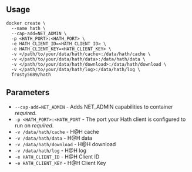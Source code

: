 ## Usage

```
docker create \
  --name hath \
  --cap-add=NET_ADMIN \
  -p <HATH_PORT>:<HATH_PORT> \
  -e HATH_CLIENT_ID=<HATH_CLIENT_ID> \
  -e HATH_CLIENT_KEY=<HATH_CLIENT_KEY> \
  -v </path/to/your/data/hath/cache>:/data/hath/cache \
  -v </path/to/your/data/hath/data>:/data/hath/data \
  -v </path/to/your/data/hath/download>:/data/hath/download \
  -v </path/to/your/data/hath/log>:/data/hath/log \
  frosty5689/hath
```

## Parameters

* `--cap-add=NET_ADMIN` - Adds NET_ADMIN capabilities to container *required*.
* `-p <HATH_PORT>:<HATH_PORT` - The port your Hath client is configured to run on *required*.
* `-v /data/hath/cache` - H@H cache
* `-v /data/hath/data` - H@H data
* `-v /data/hath/download` - H@H download
* `-v /data/hath/log` - H@H log
* `-e HATH_CLIENT_ID` - H@H Client ID
* `-e HATH_CLIENT_KEY` - H@H Client Key

